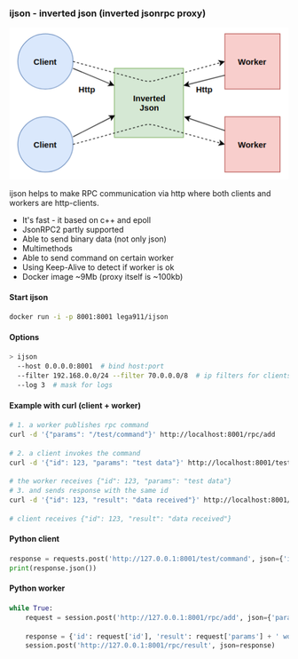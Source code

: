 ### ijson - inverted json (inverted jsonrpc proxy)

![Scheme](ijson.png)

ijson helps to make RPC communication via http where both clients and workers are http-clients.
* It's fast - it based on c++ and epoll
* JsonRPC2 partly supported
* Able to send binary data (not only json)
* Multimethods
* Able to send command on certain worker
* Using Keep-Alive to detect if worker is ok
* Docker image ~9Mb (proxy itself is ~100kb)

#### Start ijson
``` bash
docker run -i -p 8001:8001 lega911/ijson
```

#### Options
``` bash
> ijson
  --host 0.0.0.0:8001  # bind host:port
  --filter 192.168.0.0/24 --filter 70.0.0.0/8  # ip filters for clients
  --log 3  # mask for logs
```

#### Example with curl (client + worker)
``` bash
# 1. a worker publishes rpc command
curl -d '{"params": "/test/command"}' http://localhost:8001/rpc/add

# 2. a client invokes the command
curl -d '{"id": 123, "params": "test data"}' http://localhost:8001/test/command

# the worker receives {"id": 123, "params": "test data"}
# 3. and sends response with the same id
curl -d '{"id": 123, "result": "data received"}' http://localhost:8001/rpc/result

# client receives {"id": 123, "result": "data received"}
```

#### Python client
``` python
response = requests.post('http://127.0.0.1:8001/test/command', json={'id': 1, 'params': 'Hello'})
print(response.json())
```

#### Python worker
``` python
while True:
    request = session.post('http://127.0.0.1:8001/rpc/add', json={'params': '/test/command'}).json()
    
    response = {'id': request['id'], 'result': request['params'] + ' world!'}
    session.post('http://127.0.0.1:8001/rpc/result', json=response)
```
